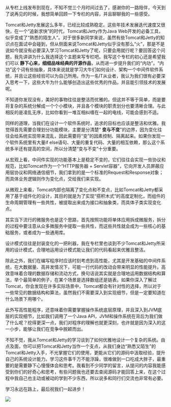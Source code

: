 从专栏上线发布到现在，不知不觉三个月时间过去了，感谢你的一路陪伴，今天到了说再见的时候，我想简单回顾一下专栏的内容，并且聊聊我的一些感受。

Tomcat和Jetty发展这么多年，已经比较成熟稳定。这些年技术发展迭代速度又很快，在一个“追新求快”的时代，Tomcat和Jetty作为Java Web开发的必备工具，似乎变成了“熟悉的陌生人”。对于很多新同学来说，虽然有些Tomcat和Jetty的知识点在面试中会碰到，但从侧面来说Tomcat和Jetty似乎没有那么“火”，那是不是说如今就没有必要深入学习Tomcat和Jetty了呢，只要会用就行呢？要回答这个问题，我先讲讲为什么我选择这个主题来写专栏吧。我写这个专栏的初心还是希望我们可以 **静下心来，细细品味经典的开源作品**，从而进一步提升我们的“内功”。“内功”这个词有些抽象，具体来说就是学习大牛们如何设计、架构一个中间件软件系统，并且让这些经验可以为自己所用。作为一名IT从业者，我认为我们很有必要深入思考一下，这些大牛为什么能够创造出这些优秀的作品，并且能引领技术的发展呢。

不知道你发现没有，美好的事物往往是整洁而优雅的。但这并不等于简单，而是要将复杂的系统分解成一个个小模块，并且各个模块的职责划分也要清晰合理。与此相反的是凌乱无序，比如你看到一堆互相纠缠在一起的电线，可能会感到不适。

同样的道理，当我们在设计一个软件系统时，追求的目标也应该是整洁和优雅。我觉得首先需要合理划分功能模块，主要是分清楚“ **变与不变**”的边界，因为变化往往会给系统实现带来混乱，因此需要将“变”的因素控制、隔离起来。如果你发现一个软件系统里有大量if else语句、大量的重复代码、大量的相互依赖，那么这个系统多半还有提高的空间，所以分清楚“变与不变”十分重要。

从宏观上看，中间件实现的功能基本上是稳定不变的，它们往往会实现一些协议和规范，比如Tomcat作为一个“HTTP服务器 + Servlet容器”，它向开发人员屏蔽应用层协议和网络通信细节，我们拿到的是一个标准的Request和Response对象；而具体业务逻辑则作为变化点，交给我们来实现。

从微观上来看，Tomcat内部也隔离了变化点和不变点，比如Tomcat和Jetty都采用了基于组件化的设计，其目的就是为了实现“搭积木式”的高度定制化，而组件的生命周期管理有一些共性，被提取出来成为接口和抽象类，而具体子类实现变化点。

其实当下流行的微服务也是这个思路，首先按照功能将单体应用拆成微服务，拆分的过程中要注意从众多微服务中提取一些共性，而这些共性就会成为一些核心的基础服务，或者成为一些通用库。

设计模式往往是封装变化的一把利器，我在专栏里也谈到不少Tomcat和Jetty所采用的设计模式，合理地运用设计模式能让我们的代码看起来优雅且整洁。

除此之外，我们在编写程序时应该时刻考虑到高性能，尤其是开发基础的中间件系统，在大数据量、高并发情况下，可能一行代码的改动会带来明显的性能提升。高效意味着合理的数据存储和流动方式，换句话说其实就是合理地运用数据结构和算法，举个最简单的例子，在某个场景是选择数组还是链表。如果你深入了解过Tomcat，你会发现在许多实际场景中，Tomcat都会有针对性的选择，所以对于一些常见的数据结构和算法，虽然我们不需要深入到实现细节，但是一定要知道在什么场景下用哪个。

此外写高性能程序，还意味着你需要掌握操作系统底层原理，并且深入到JVM底层的实现细节，比如我们调用了一个Java API，JVM和操作系统在背后为我们做了什么呢？挖得更深一点，我们对程序的理解也就更深刻，也许就是因为深入的这一小步，能够让我们在竞争中脱颖而出。

不知不觉，我从Tomcat和Jetty的学习谈到了如何优雅地设计一个复杂的系统。由点及面，你可以把Tomcat和Jetty当作一个支点，从我们身边“熟悉又陌生”的Tomcat和Jetty入手，不光掌握它们的使用，更能从它们的源码中汲取经验，提升自己的系统设计能力。学习这件事千万不能浮躁，很难做到一口吃成大胖子，最重要的是需要静下心慢慢体会和思考。我看到不少同学的留言，从提问的内容我能感受到你们的好奇心和思考，有些问题我也还要去查阅源码才能回答上来，在这个过程中我自己也主动或被动的学到不少东西，所以说多和同行们交流也非常有必要。

学习永远在路上，最后祝我们一起进步！

[![](https://static001.geekbang.org/resource/image/d0/3d/d0c77baab97a0a372af5eedd8344613d.jpg?wh=1142*801)](http://jinshuju.net/f/VJkUch)